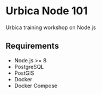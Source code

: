 # Urbica Node 101

Urbica training workshop on Node.js

## Requirements

* Node.js >= 8
* PostgreSQL
* PostGIS
* Docker
* Docker Compose